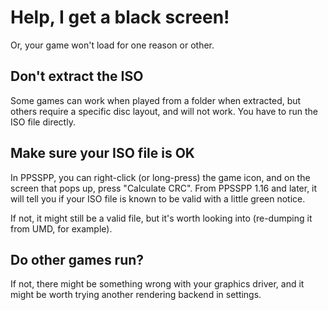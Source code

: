 # Help, I get a black screen!

Or, your game won't load for one reason or other.

## Don't extract the ISO

Some games can work when played from a folder when extracted, but others require a specific disc layout, and will not work. You have to run the ISO file directly.

## Make sure your ISO file is OK

In PPSSPP, you can right-click (or long-press) the game icon, and on the screen that pops up, press "Calculate CRC". From PPSSPP 1.16 and later, it will tell you if your ISO file is known to be valid with a little green notice.

If not, it might still be a valid file, but it's worth looking into (re-dumping it from UMD, for example).

## Do other games run?

If not, there might be something wrong with your graphics driver, and it might be worth trying another rendering backend in settings.